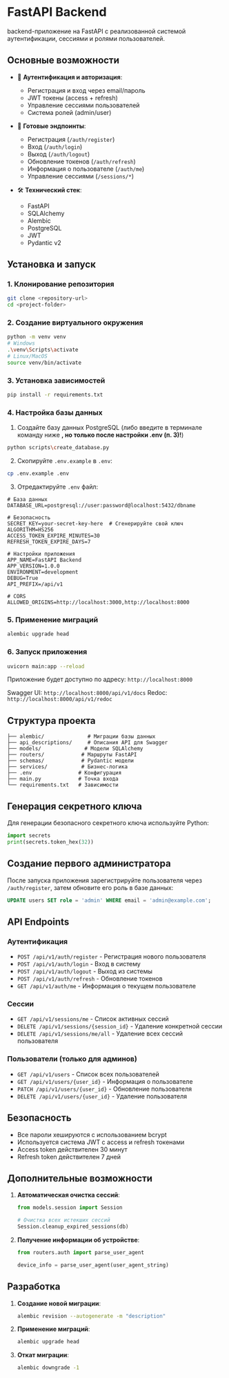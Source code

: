 # FastAPI Backend

backend-приложение на FastAPI с реализованной системой аутентификации, сессиями и ролями пользователей.

## Основные возможности

- 🔐 **Аутентификация и авторизация**:
  - Регистрация и вход через email/пароль
  - JWT токены (access + refresh)
  - Управление сессиями пользователей
  - Система ролей (admin/user)

- 📝 **Готовые эндпоинты**:
  - Регистрация (`/auth/register`)
  - Вход (`/auth/login`)
  - Выход (`/auth/logout`)
  - Обновление токенов (`/auth/refresh`)
  - Информация о пользователе (`/auth/me`)
  - Управление сессиями (`/sessions/*`)

- 🛠 **Технический стек**:
  - FastAPI
  - SQLAlchemy
  - Alembic
  - PostgreSQL
  - JWT
  - Pydantic v2

## Установка и запуск

### 1. Клонирование репозитория

```bash
git clone <repository-url>
cd <project-folder>
```

### 2. Создание виртуального окружения

```bash
python -m venv venv
# Windows
.\venv\Scripts\activate
# Linux/MacOS
source venv/bin/activate
```

### 3. Установка зависимостей

```bash
pip install -r requirements.txt
```

### 4. Настройка базы данных

1. Создайте базу данных PostgreSQL (либо введите в терминале команду ниже **, но только после настройки .env (п. 3)!**)

```bash
python scripts\create_database.py
```

2. Скопируйте `.env.example` в `.env`:
```bash
cp .env.example .env
```
3. Отредактируйте `.env` файл:
```env
# База данных
DATABASE_URL=postgresql://user:password@localhost:5432/dbname

# Безопасность
SECRET_KEY=your-secret-key-here  # Сгенерируйте свой ключ
ALGORITHM=HS256
ACCESS_TOKEN_EXPIRE_MINUTES=30
REFRESH_TOKEN_EXPIRE_DAYS=7

# Настройки приложения
APP_NAME=FastAPI Backend
APP_VERSION=1.0.0
ENVIRONMENT=development
DEBUG=True
API_PREFIX=/api/v1

# CORS
ALLOWED_ORIGINS=http://localhost:3000,http://localhost:8000
```

### 5. Применение миграций

```bash
alembic upgrade head
```

### 6. Запуск приложения

```bash
uvicorn main:app --reload
```

Приложение будет доступно по адресу: `http://localhost:8000`

Swagger UI: `http://localhost:8000/api/v1/docs`
Redoc: `http://localhost:8000/api/v1/redoc`

## Структура проекта

```
├── alembic/              # Миграции базы данных
├── api_descriptions/     # Описания API для Swagger
├── models/              # Модели SQLAlchemy
├── routers/            # Маршруты FastAPI
├── schemas/            # Pydantic модели
├── services/           # Бизнес-логика
├── .env               # Конфигурация
├── main.py            # Точка входа
└── requirements.txt   # Зависимости
```

## Генерация секретного ключа

Для генерации безопасного секретного ключа используйте Python:

```python
import secrets
print(secrets.token_hex(32))
```

## Создание первого администратора

После запуска приложения зарегистрируйте пользователя через `/auth/register`, затем обновите его роль в базе данных:

```sql
UPDATE users SET role = 'admin' WHERE email = 'admin@example.com';
```

## API Endpoints

### Аутентификация

- `POST /api/v1/auth/register` - Регистрация нового пользователя
- `POST /api/v1/auth/login` - Вход в систему
- `POST /api/v1/auth/logout` - Выход из системы
- `POST /api/v1/auth/refresh` - Обновление токенов
- `GET /api/v1/auth/me` - Информация о текущем пользователе

### Сессии

- `GET /api/v1/sessions/me` - Список активных сессий
- `DELETE /api/v1/sessions/{session_id}` - Удаление конкретной сессии
- `DELETE /api/v1/sessions/me/all` - Удаление всех сессий пользователя

### Пользователи (только для админов)

- `GET /api/v1/users` - Список всех пользователей
- `GET /api/v1/users/{user_id}` - Информация о пользователе
- `PATCH /api/v1/users/{user_id}` - Обновление пользователя
- `DELETE /api/v1/users/{user_id}` - Удаление пользователя

## Безопасность

- Все пароли хешируются с использованием bcrypt
- Используется система JWT с access и refresh токенами
- Access token действителен 30 минут
- Refresh token действителен 7 дней

## Дополнительные возможности

1. **Автоматическая очистка сессий**:
   ```python
   from models.session import Session
   
   # Очистка всех истекших сессий
   Session.cleanup_expired_sessions(db)
   ```

2. **Получение информации об устройстве**:
   ```python
   from routers.auth import parse_user_agent
   
   device_info = parse_user_agent(user_agent_string)
   ```

## Разработка

1. **Создание новой миграции**:
   ```bash
   alembic revision --autogenerate -m "description"
   ```

2. **Применение миграций**:
   ```bash
   alembic upgrade head
   ```

3. **Откат миграции**:
   ```bash
   alembic downgrade -1
   ```

